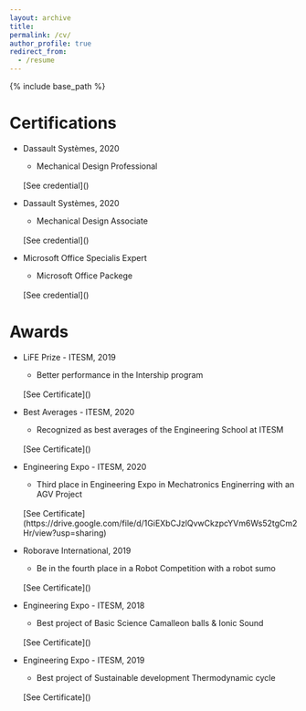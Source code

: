 ```yaml
---
layout: archive
title:
permalink: /cv/
author_profile: true
redirect_from:
  - /resume
---
```


{% include base_path %}

Certifications
======

* Dassault Systèmes, 2020
  * Mechanical Design Professional
  <br>
    [See credential]()

* Dassault Systèmes, 2020
  * Mechanical Design Associate
  <br>
    [See credential]()

* Microsoft Office Specialis Expert
  * Microsoft Office Packege
  <br>
    [See credential]()



Awards
======

* LiFE Prize - ITESM, 2019
  * Better performance in the Intership program 
   <br>
    [See Certificate]()

* Best Averages - ITESM, 2020
  * Recognized as best averages of the Engineering School at ITESM
   <br>
    [See Certificate]()


* Engineering Expo - ITESM, 2020
  * Third place in Engineering Expo in Mechatronics Enginerring with an AGV Project
   <br>
    [See Certificate](https://drive.google.com/file/d/1GiEXbCJzlQvwCkzpcYVm6Ws52tgCm2Hr/view?usp=sharing)


* Roborave International, 2019
  * Be in the fourth place in a Robot Competition with a robot sumo
  <br>
    [See Certificate]()

* Engineering Expo - ITESM, 2018
  * Best project of Basic Science Camalleon balls & Ionic Sound
   <br>
    [See Certificate]()

* Engineering Expo - ITESM, 2019
  * Best project of Sustainable development Thermodynamic cycle
   <br>
    [See Certificate]()